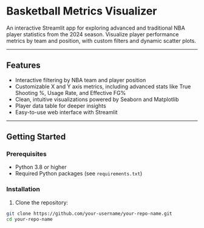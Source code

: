 # Basketball Metrics Visualizer

An interactive Streamlit app for exploring advanced and traditional NBA player statistics from the 2024 season. Visualize player performance metrics by team and position, with custom filters and dynamic scatter plots.

---

## Features

- Interactive filtering by NBA team and player position
- Customizable X and Y axis metrics, including advanced stats like True Shooting %, Usage Rate, and Effective FG%
- Clean, intuitive visualizations powered by Seaborn and Matplotlib
- Player data table for deeper insights
- Easy-to-use web interface with Streamlit

---

## Getting Started

### Prerequisites

- Python 3.8 or higher
- Required Python packages (see `requirements.txt`)

### Installation

1. Clone the repository:

```bash
git clone https://github.com/your-username/your-repo-name.git
cd your-repo-name
